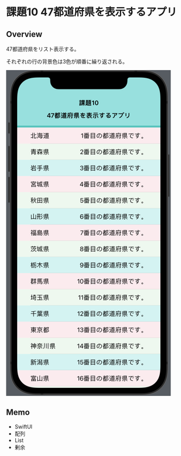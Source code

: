 # 課題10 47都道府県を表示するアプリ
## Overview
<p>47都道府県をリスト表示する。</p>
<p>それぞれの行の背景色は3色が順番に繰り返される。</p>
<img src="Kadai10.png" alt="screen shot" />

## Memo
<ul>
  <li>SwiftUI</li>
  <li>配列</li>
  <li>List</li>
  <li>剰余</li>
</ul>

